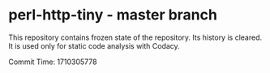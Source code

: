 # perl-http-tiny - master branch

This repository contains frozen state of the repository.
Its history is cleared. It is used only for static code
analysis with Codacy.

Commit Time: 1710305778